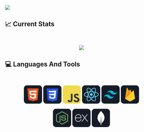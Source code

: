 <image src="https://github.com/imnazirul/imnazirul/blob/main/images/banner.png">

## :chart_with_upwards_trend: Current Stats

<br />
<p align="center">
  <img width="60%" src="https://github-readme-streak-stats.herokuapp.com?user=imnazirul&theme=react&hide_border=true&background=0D1117&stroke=0D1117&fire=FF1CF7&sideLabels=00F0FF&currStreakNum=FF1CF7&ring=FF1CF7&currStreakLabel=FF1CF7&sideNums=00F0FF" />
</p>

## :computer: Languages And Tools

<br>
<p align="center">
<img src="https://github.com/imnazirul/imnazirul/blob/main/images/icons/HTML.png"/>
<img src="https://github.com/imnazirul/imnazirul/blob/main/images/icons/css.png"/>
<img src="https://github.com/imnazirul/imnazirul/blob/main/images/icons/JavaScript.png"/>
<img src="https://github.com/imnazirul/imnazirul/blob/main/images/icons/react.png"/>

<img src="https://github.com/imnazirul/imnazirul/blob/main/images/icons/tailwind.png"/>

<img src="https://github.com/imnazirul/imnazirul/blob/main/images/icons/firebase.png"/>

</p>
<p align="center">
<img src="https://github.com/imnazirul/imnazirul/blob/main/images/icons/node.png"/>
<img src="https://github.com/imnazirul/imnazirul/blob/main/images/icons/express.png"/>
<img src="https://github.com/imnazirul/imnazirul/blob/main/images/icons/mongo.png"/>
</p><br/>
